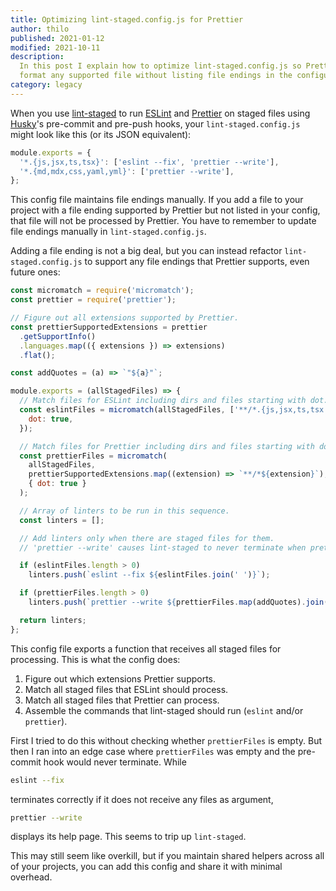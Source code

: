```yaml
---
title: Optimizing lint-staged.config.js for Prettier
author: thilo
published: 2021-01-12
modified: 2021-10-11
description:
  In this post I explain how to optimize lint-staged.config.js so Prettier can
  format any supported file without listing file endings in the configuration.
category: legacy
---
```


<script context="module">
  export const prerender = true;
</script>

When you use [lint-staged](https://github.com/okonet/lint-staged) to run
[ESLint](https://eslint.org/) and [Prettier](https://prettier.io/) on staged
files using [Husky](https://github.com/typicode/husky)'s pre-commit and pre-push
hooks, your `lint-staged.config.js` might look like this (or its JSON
equivalent):

```js:lint-staged.config.js
module.exports = {
  '*.{js,jsx,ts,tsx}': ['eslint --fix', 'prettier --write'],
  '*.{md,mdx,css,yaml,yml}': ['prettier --write'],
};
```

This config file maintains file endings manually. If you add a file to your
project with a file ending supported by Prettier but not listed in your config,
that file will not be processed by Prettier. You have to remember to update file
endings manually in `lint-staged.config.js`.

Adding a file ending is not a big deal, but you can instead refactor
`lint-staged.config.js` to support any file endings that Prettier supports, even
future ones:

```js:lint-staged.config.js
const micromatch = require('micromatch');
const prettier = require('prettier');

// Figure out all extensions supported by Prettier.
const prettierSupportedExtensions = prettier
  .getSupportInfo()
  .languages.map(({ extensions }) => extensions)
  .flat();

const addQuotes = (a) => `"${a}"`;

module.exports = (allStagedFiles) => {
  // Match files for ESLint including dirs and files starting with dot.
  const eslintFiles = micromatch(allStagedFiles, ['**/*.{js,jsx,ts,tsx'], {
    dot: true,
  });

  // Match files for Prettier including dirs and files starting with dot.
  const prettierFiles = micromatch(
    allStagedFiles,
    prettierSupportedExtensions.map((extension) => `**/*${extension}`),
    { dot: true }
  );

  // Array of linters to be run in this sequence.
  const linters = [];

  // Add linters only when there are staged files for them.
  // 'prettier --write' causes lint-staged to never terminate when prettierFiles is empty.

  if (eslintFiles.length > 0)
    linters.push(`eslint --fix ${eslintFiles.join(' ')}`);

  if (prettierFiles.length > 0)
    linters.push(`prettier --write ${prettierFiles.map(addQuotes).join(' ')}`);

  return linters;
};
```

This config file exports a function that receives all staged files for
processing. This is what the config does:

1. Figure out which extensions Prettier supports.
1. Match all staged files that ESLint should process.
1. Match all staged files that Prettier can process.
1. Assemble the commands that lint-staged should run (`eslint` and/or
   `prettier`).

First I tried to do this without checking whether `prettierFiles` is empty. But
then I ran into an edge case where `prettierFiles` was empty and the pre-commit
hook would never terminate. While

```bash
eslint --fix
```

terminates correctly if it does not receive any files as argument,

```bash
prettier --write
```

displays its help page. This seems to trip up `lint-staged`.

This may still seem like overkill, but if you maintain shared helpers across all
of your projects, you can add this config and share it with minimal overhead.
